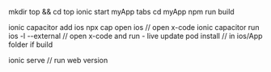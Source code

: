 mkdir top && cd top
ionic start myApp tabs
cd myApp
npm run build

ionic capacitor add ios
npx cap open ios    // open x-code 
ionic capacitor run ios -l --external // open x-code and run - live update
pod install // in ios/App folder if build 

ionic serve  // run web version
